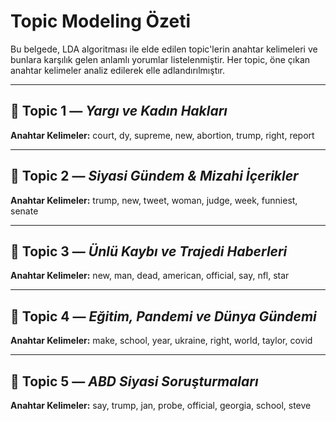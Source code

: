 # Topic Modeling Özeti

Bu belgede, LDA algoritması ile elde edilen topic'lerin anahtar kelimeleri ve bunlara karşılık gelen anlamlı yorumlar listelenmiştir. Her topic, öne çıkan anahtar kelimeler analiz edilerek elle adlandırılmıştır.

---

## 📌 Topic 1 — _Yargı ve Kadın Hakları_

**Anahtar Kelimeler:** court, dy, supreme, new, abortion, trump, right, report

---

## 📌 Topic 2 — _Siyasi Gündem & Mizahi İçerikler_

**Anahtar Kelimeler:** trump, new, tweet, woman, judge, week, funniest, senate

---

## 📌 Topic 3 — _Ünlü Kaybı ve Trajedi Haberleri_

**Anahtar Kelimeler:** new, man, dead, american, official, say, nfl, star

---

## 📌 Topic 4 — _Eğitim, Pandemi ve Dünya Gündemi_

**Anahtar Kelimeler:** make, school, year, ukraine, right, world, taylor, covid

---

## 📌 Topic 5 — _ABD Siyasi Soruşturmaları_

**Anahtar Kelimeler:** say, trump, jan, probe, official, georgia, school, steve
